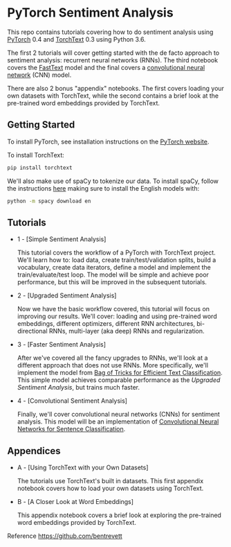 # PyTorch Sentiment Analysis

This repo contains tutorials covering how to do sentiment analysis using [PyTorch](https://github.com/pytorch/pytorch) 0.4 and [TorchText](https://github.com/pytorch/text) 0.3 using Python 3.6.

The first 2 tutorials will cover getting started with the de facto approach to sentiment analysis: recurrent neural networks (RNNs). The third notebook covers the [FastText](https://arxiv.org/abs/1607.01759) model and the final covers a [convolutional neural network](https://arxiv.org/abs/1408.5882) (CNN) model.

There are also 2 bonus "appendix" notebooks. The first covers loading your own datasets with TorchText, while the second contains a brief look at the pre-trained word embeddings provided by TorchText.



## Getting Started

To install PyTorch, see installation instructions on the [PyTorch website](https://pytorch.org).

To install TorchText:

``` bash
pip install torchtext
```

We'll also make use of spaCy to tokenize our data. To install spaCy, follow the instructions [here](https://spacy.io/usage/) making sure to install the English models with:

``` bash
python -m spacy download en
```

## Tutorials

* 1 - [Simple Sentiment Analysis]

    This tutorial covers the workflow of a PyTorch with TorchText project. We'll learn how to: load data, create train/test/validation splits, build a vocabulary, create data iterators, define a model and implement the train/evaluate/test loop. The model will be simple and achieve poor performance, but this will be improved in the subsequent tutorials.

* 2 - [Upgraded Sentiment Analysis]

    Now we have the basic workflow covered, this tutorial will focus on improving our results. We'll cover: loading and using pre-trained word embeddings, different optimizers, different RNN architectures, bi-directional RNNs, multi-layer (aka deep) RNNs and regularization.

* 3 - [Faster Sentiment Analysis]

    After we've covered all the fancy upgrades to RNNs, we'll look at a different approach that does not use RNNs. More specifically, we'll implement the model from [Bag of Tricks for Efficient Text Classification](https://arxiv.org/abs/1607.01759). This simple model achieves comparable performance as the *Upgraded Sentiment Analysis*, but trains much faster.

* 4 - [Convolutional Sentiment Analysis]

    Finally, we'll cover convolutional neural networks (CNNs) for sentiment analysis. This model will be an implementation of [Convolutional Neural Networks for Sentence Classification](https://arxiv.org/abs/1408.5882).

## Appendices

* A - [Using TorchText with your Own Datasets]

    The tutorials use TorchText's built in datasets. This first appendix notebook covers how to load your own datasets using TorchText.

* B - [A Closer Look at Word Embeddings]

    This appendix notebook covers a brief look at exploring the pre-trained word embeddings provided by TorchText.


Reference https://github.com/bentrevett
